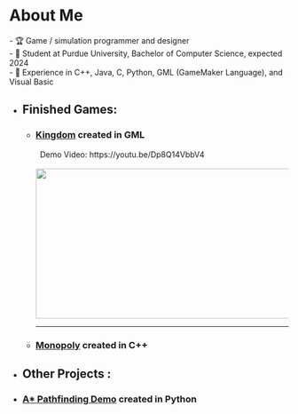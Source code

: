 <h1> About Me </h1>
- 🏆 Game / simulation programmer and designer <br>
- 🏫 Student at Purdue University, Bachelor of Computer Science, expected 2024 <br>
- 🧠 Experience in C++, Java, C,  Python, GML (GameMaker Language), and Visual Basic

- <h2> Finished Games:<br> </h2>
    <ul>
        <li><h3><a href="https://github.com/jbounds101/Kingdom">Kingdom</a> created in GML</h3>
        &nbsp; Demo Video: https://youtu.be/Dp8Q14VbbV4 <br>
        &nbsp; <img src="https://user-images.githubusercontent.com/70382763/120469183-099d7680-c370-11eb-880a-682ff2203830.gif" width="480" height="270" speed="2.0"/>
            <hr>
        <li><h3><a href="https://github.com/jbounds101/Monopoly">Monopoly</a> created in C++</h3>
    </ul>
- <h2> Other Projects :<br> </h2>
    <li><h3><a href="https://github.com/jbounds101/Kingdom">A* Pathfinding Demo</a> created in Python</h3>
    
